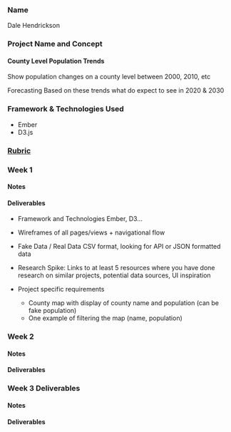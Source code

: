 ### Name
Dale Hendrickson

### Project Name and Concept
#### County Level Population Trends
Show population changes on a county level between 2000, 2010, etc

Forecasting
Based on these trends what do expect to see in 2020 & 2030

### Framework & Technologies Used
  - Ember
  - D3.js

### [Rubric](http://frontend.turing.io/projects/self-directed-project.html)

### Week 1

#### Notes

#### Deliverables

  - Framework and Technologies
    Ember, D3...

  - Wireframes of all pages/views + navigational flow

  - Fake Data / Real Data
    CSV format, looking for API or JSON formatted data

  - Research Spike: Links to at least 5 resources where you have done research on similar projects, potential data sources, UI inspiration

  - Project specific requirements
    - County map with display of county name and population (can be fake population)
    - One example of filtering the map (name, population)

### Week 2

#### Notes

#### Deliverables

### Week 3 Deliverables

#### Notes

#### Deliverables
